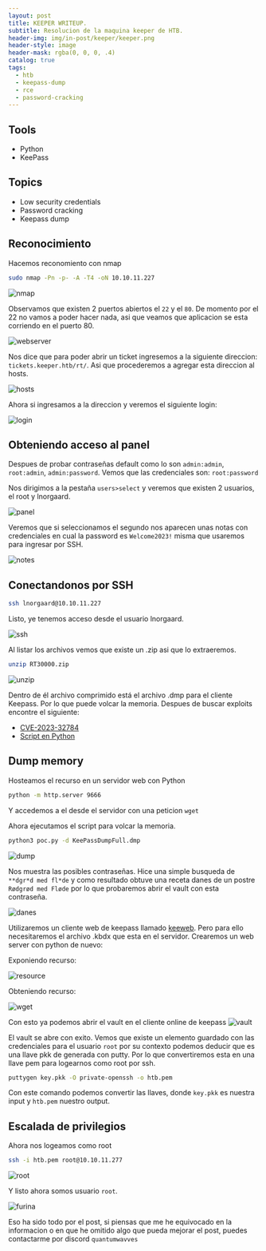 ```yaml
---
layout: post
title: KEEPER WRITEUP.
subtitle: Resolucion de la maquina keeper de HTB.
header-img: img/in-post/keeper/keeper.png
header-style: image
header-mask: rgba(0, 0, 0, .4)
catalog: true
tags:
  - htb
  - keepass-dump
  - rce
  - password-cracking
---
```


<!-- HTML Meta Tags -->
<meta property="og:title" content="KEEPER WRITEUP">
<meta name="description" content="Resolucion de la maquina keeper de HTB">
<meta property="og:site_name" content="QuantumWavves">

<!-- Facebook Meta Tags -->
<meta property="og:url" content="https://quantumwavves.github.io/2023/10/4/keeper/">
<meta property="og:type" content="website">
<meta property="og:title" content="KEEPER WRITEUP">
<meta property="og:description" content="Resolucion de la maquina keeper de HTB">
<meta property="og:image" content="https://quantumwavves.github.io/img/in-post/windows_setup/cover.png">

<!-- Twitter Meta Tags -->
<meta name="twitter:card" content="summary_large_image">
<meta property="twitter:domain" content="quantumwavves.github.io">
<meta property="twitter:url" content="https://quantumwavves.github.io/2023/10/4/windows-collection/">
<meta name="twitter:title" content="KEEPER WRITEUP">
<meta name="twitter:description" content="Resolucion de la maquina keeper de HTB">
<meta name="twitter:image" content="https://quantumwavves.github.io/img/in-post/keeper/keeper.png">

## Tools
- Python
- KeePass

## Topics
- Low security credentials
- Password cracking
- Keepass dump 

## Reconocimiento
Hacemos reconomiento con nmap
```bash
sudo nmap -Pn -p- -A -T4 -oN 10.10.11.227
```
![nmap](/img/in-post/keeper/nmap.png)

Observamos que existen 2 puertos abiertos el `22` y el `80`. De momento por el 22 no vamos a poder hacer nada, asi que veamos que aplicacion se esta corriendo en el puerto 80.

![webserver](/img/in-post/keeper/web-server.png)

Nos dice que para poder abrir un ticket ingresemos a la siguiente direccion: `tickets.keeper.htb/rt/`. Asi que procederemos a agregar esta direccion al hosts.

![hosts](/img/in-post/keeper/hosts.png)

Ahora si ingresamos a la direccion y veremos el siguiente login:

![login](/img/in-post/keeper/login.png)

## Obteniendo acceso al panel

Despues de probar contraseñas default como lo son `admin:admin`, `root:admin`, `admin:password`. Vemos que las credenciales son: `root:password`<br>

Nos dirigimos a la pestaña `users>select` y veremos que existen 2 usuarios, el root y lnorgaard.

![panel](/img/in-post/keeper/panel.png)

Veremos que si seleccionamos el segundo nos aparecen unas notas con credenciales en cual la password es `Welcome2023!` misma que usaremos para ingresar por SSH.

![notes](/img/in-post/keeper/notes.png)

## Conectandonos por SSH

```bash
ssh lnorgaard@10.10.11.227
```

Listo, ye tenemos acceso desde el usuario lnorgaard.

![ssh](/img/in-post/keeper/ssh-login.png)

Al listar los archivos vemos que existe un .zip asi que lo extraeremos.

```bash
unzip RT30000.zip
```

![unzip](/img/in-post/keeper/unzip.png)

Dentro de él archivo comprimido está el archivo .dmp para el cliente Keepass. Por lo que puede volcar la memoria. Despues de buscar exploits encontre el siguiente:

- [CVE-2023-32784](https://cve.mitre.org/cgi-bin/cvename.cgi?name=CVE-2023-32784)
- [Script en Python](https://github.com/CMEPW/keepass-dump-masterkey)

## Dump memory

Hosteamos el recurso en un servidor web con Python

```bash
python -m http.server 9666
```

Y accedemos a el desde el servidor con una peticion `wget`

Ahora ejecutamos el script para volcar la memoria.

```bash
python3 poc.py -d KeePassDumpFull.dmp
```
![dump](/img/in-post/keeper/keepass-dump.png)

Nos muestra las posibles contraseñas. Hice una simple busqueda de `**dgr*d med fl*de` y como resultado obtuve una receta danes de un postre `Rødgrød med Fløde` por lo que probaremos abrir el vault con esta contraseña.

![danes](/img/in-post/keeper/danes-recipe.png)

Utilizaremos un cliente web de keepass llamado [keeweb](https://app.keeweb.info/). Pero para ello necesitaremos el archivo .kbdx que esta en el servidor. Crearemos un web server con python de nuevo: <br>

Exponiendo recurso:

![resource](/img/in-post/keeper/resource.png)

Obteniendo recurso:

![wget](/img/in-post/keeper/wget.png)

Con esto ya podemos abrir el vault en el cliente online de keepass
![vault](/img/in-post/keeper/webpass.png)

El vault se abre con exito. Vemos que existe un elemento guardado con las credenciales para el usuario `root` por su contexto podemos deducir que es una llave pkk de generada con putty. Por lo que convertiremos esta en una llave pem para logearnos como root por ssh.

```bash
puttygen key.pkk -O private-openssh -o htb.pem
```
Con este comando podemos convertir las llaves, donde `key.pkk` es nuestra input y `htb.pem` nuestro output.

## Escalada de privilegios

Ahora nos logeamos como root

```bash
ssh -i htb.pem root@10.10.11.277
```

![root](/img/in-post/keeper/root.png)

Y listo ahora somos usuario `root`.

![furina](https://media.tenor.com/uK34uRNM05wAAAAC/furina-focalors.gif)

Eso ha sido todo por el post, si piensas que me he equivocado en la informacion o en que he omitido algo que pueda mejorar el post, puedes contactarme por discord `quantumwavves`
